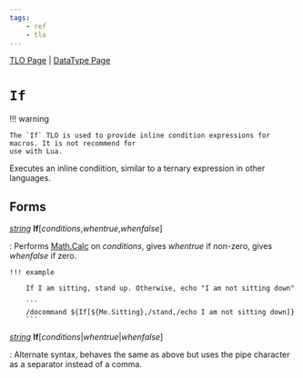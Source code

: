 ```yaml
---
tags:
    - ref
    - tlo
---
```

[TLO Page](../top-level-objects/tlo-list.md) | [DataType Page](../data-types/datatype-list.md)
# `If`


!!! warning

    The `If` TLO is used to provide inline condition expressions for macros. It is not recommend for
    use with Lua.

Executes an inline condiition, similar to a ternary expression in other languages.

## Forms

[_string_][string] **If**[_conditions_,_whentrue_,_whenfalse_]

:   Performs [Math.Calc][Math.Calc] on _conditions_, gives _whentrue_ if non-zero, gives _whenfalse_ if zero.

    !!! example

        If I am sitting, stand up. Otherwise, echo "I am not sitting down"

        ```
        /docommand ${If[${Me.Sitting},/stand,/echo I am not sitting down]}
        ```

[_string_][string] **If**[_conditions_|_whentrue_|_whenfalse_]

:   Alternate syntax, behaves the same as above but uses the pipe character as a separator instead of a comma.

[string]: ../data-types/datatype-string.md
[Math.Calc]: ..//data-types/datatype-math.md#calc